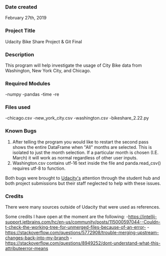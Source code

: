 ### Date created
February 27th, 2019

### Project Title
Udacity Bike Share Project & Git Final

### Description
This program will help investigate the usage of City Bike data from Washington, New York City, and Chicago.

### Required Modules
-numpy
-pandas
-time
-re

### Files used
-chicago.csv
-new_york_city.csv
-washington.csv
-bikeshare_2.22.py

### Known Bugs
1. After telling the program you would like to restart the second pass shows the entire DataFrame when "All" months are selected. This is isolated to just the month selection. If a particular month is chosen (I.E. March) it will work as normal regardless of other user inputs.
2. Washington.csv contains utf-16 text inside the file and panda.read_csv() requires utf-8 to function. 

Both bugs were brought to [Udacity's](udacity.com) attention through the student hub and both project submissions but their staff neglected to help with these issues.

### Credits
There were many sources outside of Udacity that were used as references.


Some credits I have open at the moment are the following:
-https://intellij-support.jetbrains.com/hc/en-us/community/posts/115000597044--Couldn-t-check-the-working-tree-for-unmerged-files-because-of-an-error-
-https://stackoverflow.com/questions/5772908/trouble-merging-upstream-changes-back-into-my-branch
-https://stackoverflow.com/questions/8949252/dont-understand-what-this-attributeerror-means


